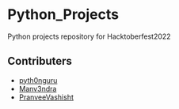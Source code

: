 # Python_Projects
Python projects repository for Hacktoberfest2022

## Contributers
- [pyth0nguru](https://github.com/pyth0nguru)
- [Manv3ndra](https://github.com/Manv3ndra)
- [PranveeVashisht](https://github.com/PranveeVashisht)
